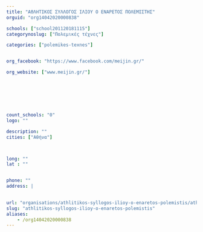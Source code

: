 ```yaml
---
title: "ΑΘΛΗΤΙΚΟΣ ΣΥΛΛΟΓΟΣ ΙΛΙΟΥ Ο ΕΝΑΡΕΤΟΣ ΠΟΛΕΜΙΣΤΗΣ"
orguid: "org14042020000838"

schools: ["school201120181115"]
categorynoslug: ["Πολεμικές τέχνες"]

categories: ["polemikes-texnes"]


org_facebook: "https://www.facebook.com/meijin.gr/"

org_website: ["www.meijin.gr/"]







count_schools: "0"
logo: ""

description: ""
cities: ["Αθήνα"]



long: ""
lat : ""


phone: ""
address: |
    

url: "organisations/athlitikos-syllogos-ilioy-o-enaretos-polemistis/athina/polemikes-texnes"
slug: "athlitikos-syllogos-ilioy-o-enaretos-polemistis"
aliases:
    - /org14042020000838
---
```



